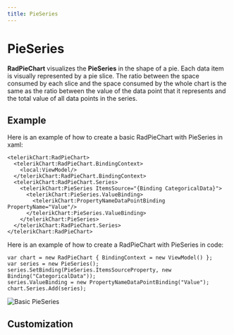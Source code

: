 ```yaml
---
title: PieSeries
---
```

# PieSeries #


**RadPieChart** visualizes the **PieSeries** in the shape of a pie. Each data item is visually represented by a pie slice. The ratio between the space consumed by each slice and the space consumed by the whole chart is the same as the ratio between the value of the data point that it represents and the total value of all data points in the series.

## Example ##
Here is an example of how to create a basic RadPieChart with PieSeries in xaml:

	<telerikChart:RadPieChart>
	  <telerikChart:RadPieChart.BindingContext>
	    <local:ViewModel/>
	  </telerikChart:RadPieChart.BindingContext>
	  <telerikChart:RadPieChart.Series>
	    <telerikChart:PieSeries ItemsSource="{Binding CategoricalData}">
	      <telerikChart:PieSeries.ValueBinding>
	        <telerikChart:PropertyNameDataPointBinding PropertyName="Value"/>
	      </telerikChart:PieSeries.ValueBinding>
	    </telerikChart:PieSeries>
	  </telerikChart:RadPieChart.Series>
	</telerikChart:RadPieChart>

Here is an example of how to create a RadPieChart with PieSeries in code:

	var chart = new RadPieChart { BindingContext = new ViewModel() };
	var series = new PieSeries();
	series.SetBinding(PieSeries.ItemsSourceProperty, new Binding("CategoricalData"));
	series.ValueBinding = new PropertyNameDataPointBinding("Value");
	chart.Series.Add(series);

![Basic PieSeries]()
## Customization ##
